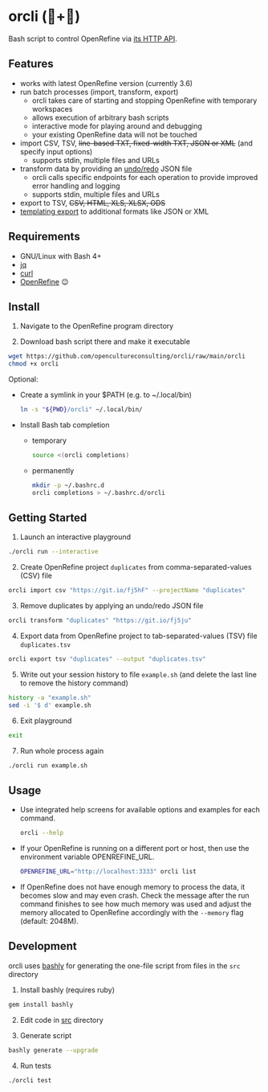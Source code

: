 # orcli (💎+🤖)

Bash script to control OpenRefine via [its HTTP API](https://docs.openrefine.org/technical-reference/openrefine-api).

## Features

* works with latest OpenRefine version (currently 3.6)
* run batch processes (import, transform, export)
  * orcli takes care of starting and stopping OpenRefine with temporary workspaces
  * allows execution of arbitrary bash scripts
  * interactive mode for playing around and debugging
  * your existing OpenRefine data will not be touched
* import CSV, TSV, ~~line-based TXT, fixed-width TXT, JSON or XML~~ (and specify input options)
  * supports stdin, multiple files and URLs
* transform data by providing an [undo/redo](https://docs.openrefine.org/manual/running#history-undoredo) JSON file
  * orcli calls specific endpoints for each operation to provide improved error handling and logging
  * supports stdin, multiple files and URLs
* export to TSV, ~~CSV, HTML, XLS, XLSX, ODS~~
* [templating export](https://docs.openrefine.org/manual/exporting#templating-exporter) to additional formats like JSON or XML

## Requirements

* GNU/Linux with Bash 4+
* [jq](https://stedolan.github.io/jq)
* [curl](https://curl.se)
* [OpenRefine](https://openrefine.org) 😉

## Install

1. Navigate to the OpenRefine program directory

2. Download bash script there and make it executable

  ```sh
  wget https://github.com/opencultureconsulting/orcli/raw/main/orcli
  chmod +x orcli
  ```

Optional:

* Create a symlink in your $PATH (e.g. to ~/.local/bin)

  ```sh
  ln -s "${PWD}/orcli" ~/.local/bin/
  ```

* Install Bash tab completion

  * temporary

    ```sh
    source <(orcli completions)
    ```

  * permanently

    ```sh
    mkdir -p ~/.bashrc.d
    orcli completions > ~/.bashrc.d/orcli
    ```

## Getting Started

1. Launch an interactive playground

  ```sh
  ./orcli run --interactive
  ```

2. Create OpenRefine project `duplicates` from comma-separated-values (CSV) file

  ```sh
  orcli import csv "https://git.io/fj5hF" --projectName "duplicates"
  ```

3. Remove duplicates by applying an undo/redo JSON file

  ```sh
  orcli transform "duplicates" "https://git.io/fj5ju"
  ```

4. Export data from OpenRefine project to tab-separated-values (TSV) file `duplicates.tsv`

  ```sh
  orcli export tsv "duplicates" --output "duplicates.tsv"
  ```

5. Write out your session history to file `example.sh` (and delete the last line to remove the history command)

  ```sh
  history -a "example.sh"
  sed -i '$ d' example.sh
  ```

6. Exit playground

  ```sh
  exit
  ```

7. Run whole process again

  ```sh
  ./orcli run example.sh
  ```

## Usage

* Use integrated help screens for available options and examples for each command.

  ```sh
  orcli --help
  ```

* If your OpenRefine is running on a different port or host, then use the environment variable OPENREFINE_URL.

  ```sh
  OPENREFINE_URL="http://localhost:3333" orcli list
  ```

* If OpenRefine does not have enough memory to process the data, it becomes slow and may even crash. Check the message after the run command finishes to see how much memory was used and adjust the memory allocated to OpenRefine accordingly with the `--memory` flag (default: 2048M).

## Development

orcli uses [bashly](https://github.com/DannyBen/bashly/) for generating the one-file script from files in the `src` directory

1. Install bashly (requires ruby)

  ```sh
  gem install bashly
  ```

2. Edit code in [src](src) directory

3. Generate script

  ```sh
  bashly generate --upgrade
  ```

4. Run tests

  ```sh
  ./orcli test
  ```